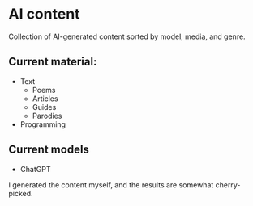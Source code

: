 # AI content

Collection of AI-generated content sorted by model, media, and genre.

## Current material:
- Text
  - Poems
  - Articles
  - Guides
  - Parodies
- Programming

## Current models
- ChatGPT

I generated the content myself, and the results are somewhat cherry-picked.
